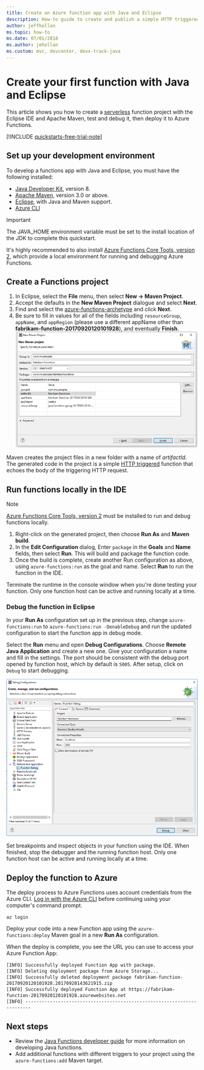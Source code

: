 ```yaml
---
title: Create an Azure function app with Java and Eclipse 
description: How-to guide to create and publish a simple HTTP triggered serverless app using Java and Eclipse to Azure Functions.
author: jeffhollan
ms.topic: how-to
ms.date: 07/01/2018
ms.author: jehollan
ms.custom: mvc, devcenter, devx-track-java
---
```


# Create your first function with Java and Eclipse 

This article shows you how to create a [serverless](https://azure.microsoft.com/solutions/serverless/) function project with the Eclipse IDE and Apache Maven, test and debug it, then deploy it to Azure Functions. 

<!-- TODO ![Access a Hello World function from the command line with cURL](media/functions-create-java-maven/hello-azure.png) -->

[!INCLUDE [quickstarts-free-trial-note](../../includes/quickstarts-free-trial-note.md)]

## Set up your development environment

To develop a functions app with Java and Eclipse, you must have the following installed:

-  [Java Developer Kit](https://www.azul.com/downloads/zulu/), version 8.
-  [Apache Maven](https://maven.apache.org), version 3.0 or above.
-  [Eclipse](https://www.eclipse.org/downloads/packages/), with Java and Maven support.
-  [Azure CLI](/cli/azure)

> [!IMPORTANT] 
> The JAVA_HOME environment variable must be set to the install location of the JDK to complete this quickstart.

It's highly recommended to also install [Azure Functions Core Tools, version 2](functions-run-local.md#v2), which provide a local environment for running and debugging Azure Functions. 

## Create a Functions project

1. In Eclipse, select the **File** menu, then select **New -&gt; Maven Project**. 
1. Accept the defaults in the **New Maven Project** dialogue and select **Next**.
1. Find and select the [azure-functions-archetype](https://mvnrepository.com/artifact/com.microsoft.azure/azure-functions-archetype) and click **Next**.
1. Be sure to fill in values for all of the fields including `resourceGroup`, `appName`, and `appRegion` (please use a different appName other than **fabrikam-function-20170920120101928**), and eventually **Finish**.
    ![Eclipse Maven create2](media/functions-create-first-java-eclipse/functions-create-eclipse2.png)  

Maven creates the project files in a new folder with a name of _artifactId_. The generated code in the project is a simple [HTTP triggered](./functions-bindings-http-webhook.md) function that echoes the body of the triggering HTTP request.

## Run functions locally in the IDE

> [!NOTE]
> [Azure Functions Core Tools, version 2](functions-run-local.md#v2) must be installed to run and debug functions locally.

1. Right-click on the generated project, then choose **Run As** and **Maven build**.
1. In the **Edit Configuration** dialog, Enter `package` in the **Goals** and **Name** fields, then select **Run**. This will build and package the function code.
1. Once the build is complete, create another Run configuration as above, using `azure-functions:run` as the goal and name. Select **Run** to run the function in the IDE.

Terminate the runtime in the console window when you're done testing your function. Only one function host can be active and running locally at a time.

### Debug the function in Eclipse

In your **Run As** configuration set up in the previous step, change `azure-functions:run` to `azure-functions:run -DenableDebug` and run the updated configuration to start the function app in debug mode.

Select the **Run** menu and open **Debug Configurations**. Choose **Remote Java Application** and create a new one. Give your configuration a name and fill in the settings. The port should be consistent with the debug port opened by function host, which by default is `5005`. After setup, click on `Debug` to start debugging.

![Debug functions in Eclipse](media/functions-create-first-java-eclipse/debug-configuration-eclipse.PNG)

Set breakpoints and inspect objects in your function using the IDE. When finished, stop the debugger and the running function host. Only one function host can be active and running locally at a time.

## Deploy the function to Azure

The deploy process to Azure Functions uses account credentials from the Azure CLI. [Log in with the Azure CLI](/cli/azure/authenticate-azure-cli) before continuing using your computer's command prompt.

```azurecli
az login
```

Deploy your code into a new Function app using the `azure-functions:deploy` Maven goal in a new **Run As** configuration.

When the deploy is complete, you see the URL you can use to access your Azure Function App:

```output
[INFO] Successfully deployed Function App with package.
[INFO] Deleting deployment package from Azure Storage...
[INFO] Successfully deleted deployment package fabrikam-function-20170920120101928.20170920143621915.zip
[INFO] Successfully deployed Function App at https://fabrikam-function-20170920120101928.azurewebsites.net
[INFO] ------------------------------------------------------------------------
```

## Next steps

- Review the  [Java Functions developer guide](functions-reference-java.md) for more information on developing Java functions.
- Add additional functions with different triggers to your project using the `azure-functions:add` Maven target.
